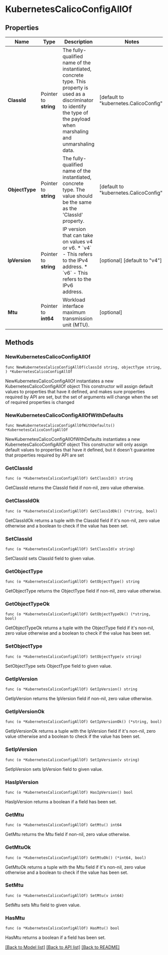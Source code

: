 # KubernetesCalicoConfigAllOf

## Properties

Name | Type | Description | Notes
------------ | ------------- | ------------- | -------------
**ClassId** | Pointer to **string** | The fully-qualified name of the instantiated, concrete type. This property is used as a discriminator to identify the type of the payload when marshaling and unmarshaling data. | [default to "kubernetes.CalicoConfig"]
**ObjectType** | Pointer to **string** | The fully-qualified name of the instantiated, concrete type. The value should be the same as the &#39;ClassId&#39; property. | [default to "kubernetes.CalicoConfig"]
**IpVersion** | Pointer to **string** | IP version that can take on values v4 or v6. * &#x60;v4&#x60; - This refers to the IPv4 address. * &#x60;v6&#x60; - This refers to the IPv6 address. | [optional] [default to "v4"]
**Mtu** | Pointer to **int64** | Workload interface maximum transmission unit (MTU). | [optional] 

## Methods

### NewKubernetesCalicoConfigAllOf

`func NewKubernetesCalicoConfigAllOf(classId string, objectType string, ) *KubernetesCalicoConfigAllOf`

NewKubernetesCalicoConfigAllOf instantiates a new KubernetesCalicoConfigAllOf object
This constructor will assign default values to properties that have it defined,
and makes sure properties required by API are set, but the set of arguments
will change when the set of required properties is changed

### NewKubernetesCalicoConfigAllOfWithDefaults

`func NewKubernetesCalicoConfigAllOfWithDefaults() *KubernetesCalicoConfigAllOf`

NewKubernetesCalicoConfigAllOfWithDefaults instantiates a new KubernetesCalicoConfigAllOf object
This constructor will only assign default values to properties that have it defined,
but it doesn't guarantee that properties required by API are set

### GetClassId

`func (o *KubernetesCalicoConfigAllOf) GetClassId() string`

GetClassId returns the ClassId field if non-nil, zero value otherwise.

### GetClassIdOk

`func (o *KubernetesCalicoConfigAllOf) GetClassIdOk() (*string, bool)`

GetClassIdOk returns a tuple with the ClassId field if it's non-nil, zero value otherwise
and a boolean to check if the value has been set.

### SetClassId

`func (o *KubernetesCalicoConfigAllOf) SetClassId(v string)`

SetClassId sets ClassId field to given value.


### GetObjectType

`func (o *KubernetesCalicoConfigAllOf) GetObjectType() string`

GetObjectType returns the ObjectType field if non-nil, zero value otherwise.

### GetObjectTypeOk

`func (o *KubernetesCalicoConfigAllOf) GetObjectTypeOk() (*string, bool)`

GetObjectTypeOk returns a tuple with the ObjectType field if it's non-nil, zero value otherwise
and a boolean to check if the value has been set.

### SetObjectType

`func (o *KubernetesCalicoConfigAllOf) SetObjectType(v string)`

SetObjectType sets ObjectType field to given value.


### GetIpVersion

`func (o *KubernetesCalicoConfigAllOf) GetIpVersion() string`

GetIpVersion returns the IpVersion field if non-nil, zero value otherwise.

### GetIpVersionOk

`func (o *KubernetesCalicoConfigAllOf) GetIpVersionOk() (*string, bool)`

GetIpVersionOk returns a tuple with the IpVersion field if it's non-nil, zero value otherwise
and a boolean to check if the value has been set.

### SetIpVersion

`func (o *KubernetesCalicoConfigAllOf) SetIpVersion(v string)`

SetIpVersion sets IpVersion field to given value.

### HasIpVersion

`func (o *KubernetesCalicoConfigAllOf) HasIpVersion() bool`

HasIpVersion returns a boolean if a field has been set.

### GetMtu

`func (o *KubernetesCalicoConfigAllOf) GetMtu() int64`

GetMtu returns the Mtu field if non-nil, zero value otherwise.

### GetMtuOk

`func (o *KubernetesCalicoConfigAllOf) GetMtuOk() (*int64, bool)`

GetMtuOk returns a tuple with the Mtu field if it's non-nil, zero value otherwise
and a boolean to check if the value has been set.

### SetMtu

`func (o *KubernetesCalicoConfigAllOf) SetMtu(v int64)`

SetMtu sets Mtu field to given value.

### HasMtu

`func (o *KubernetesCalicoConfigAllOf) HasMtu() bool`

HasMtu returns a boolean if a field has been set.


[[Back to Model list]](../README.md#documentation-for-models) [[Back to API list]](../README.md#documentation-for-api-endpoints) [[Back to README]](../README.md)


